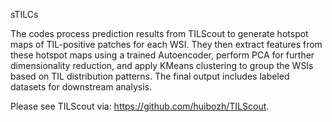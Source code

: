 sTILCs
 
The codes process prediction results from TILScout to generate hotspot maps of TIL-positive patches for each WSI. They then extract features from these hotspot maps using a trained Autoencoder, perform PCA for further dimensionality reduction, and apply KMeans clustering to group the WSIs based on TIL distribution patterns. The final output includes labeled datasets for downstream analysis.

Please see TILScout via: https://github.com/huibozh/TILScout.
